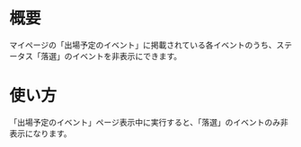 # 概要

マイページの「出場予定のイベント」に掲載されている各イベントのうち、ステータス「落選」のイベントを非表示にできます。

# 使い方

「出場予定のイベント」ページ表示中に実行すると、「落選」のイベントのみ非表示になります。
